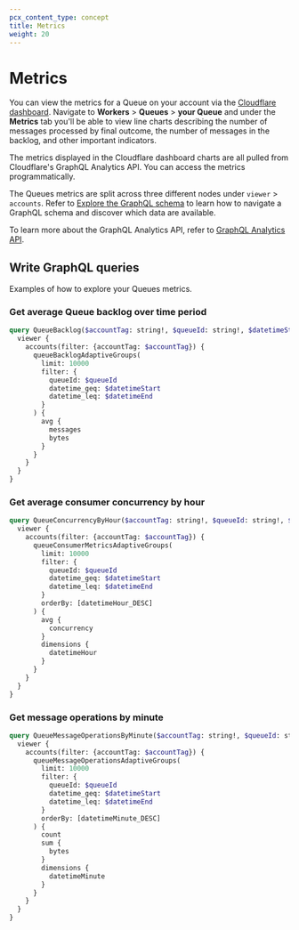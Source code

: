 ```yaml
---
pcx_content_type: concept
title: Metrics 
weight: 20
---
```


# Metrics

You can view the metrics for a Queue on your account via the [Cloudflare dashboard](https://dash.cloudflare.com). Navigate to **Workers** > **Queues** > **your Queue** and under the **Metrics** tab you'll be able to view line charts describing the number of messages processed by final outcome, the number of messages in the backlog, and other important indicators.

The metrics displayed in the Cloudflare dashboard charts are all pulled from Cloudflare's GraphQL Analytics API. You can access the metrics programmatically.

The Queues metrics are split across three different nodes under `viewer` > `accounts`. Refer to [Explore the GraphQL schema](/analytics/graphql-api/getting-started/explore-graphql-schema/) to learn how to navigate a GraphQL schema and discover which data are available.

To learn more about the GraphQL Analytics API, refer to [GraphQL Analytics API](/analytics/graphql-api/).

## Write GraphQL queries

Examples of how to explore your Queues metrics.

### Get average Queue backlog over time period

```graphql
query QueueBacklog($accountTag: string!, $queueId: string!, $datetimeStart: Time!, $datetimeEnd: Time!) {
  viewer {
    accounts(filter: {accountTag: $accountTag}) {
      queueBacklogAdaptiveGroups(
        limit: 10000
        filter: {
          queueId: $queueId
          datetime_geq: $datetimeStart
          datetime_leq: $datetimeEnd
        }
      ) {
        avg {
          messages
          bytes
        }
      }
    }
  }
}
```

### Get average consumer concurrency by hour

```graphql
query QueueConcurrencyByHour($accountTag: string!, $queueId: string!, $datetimeStart: Time!, $datetimeEnd: Time!) {
  viewer {
    accounts(filter: {accountTag: $accountTag}) {
      queueConsumerMetricsAdaptiveGroups(
        limit: 10000
        filter: {
          queueId: $queueId
          datetime_geq: $datetimeStart
          datetime_leq: $datetimeEnd
        }
        orderBy: [datetimeHour_DESC]
      ) {
        avg {
          concurrency
        }
        dimensions {
          datetimeHour
        }
      }
    }
  }
}
```

### Get message operations by minute

```graphql
query QueueMessageOperationsByMinute($accountTag: string!, $queueId: string!, $datetimeStart: Date!, $datetimeEnd: Date!) {
  viewer {
    accounts(filter: {accountTag: $accountTag}) {
      queueMessageOperationsAdaptiveGroups(
        limit: 10000
        filter: {
          queueId: $queueId
          datetime_geq: $datetimeStart
          datetime_leq: $datetimeEnd
        }
        orderBy: [datetimeMinute_DESC]
      ) {
        count
        sum {
          bytes
        }
        dimensions {
          datetimeMinute
        }
      }
    }
  }
}
```

